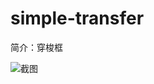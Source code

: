 # simple-transfer

简介：穿梭框

![截图](https://img.alicdn.com/tfs/TB1RpPQCAyWBuNjy0FpXXassXXa-2422-548.png)
